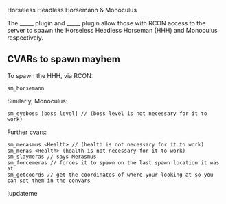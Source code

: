 Horseless Headless Horsemann & Monoculus

The _____ plugin and _____ plugin allow those with RCON access to the server to spawn the Horseless Headless Horseman (HHH) and Monoculus respectively.

## CVARs to spawn mayhem

To spawn the HHH, via RCON:

    sm_horsemann

Similarly, Monoculus:

    sm_eyeboss [boss level] // (boss level is not necessary for it to work)

Further cvars:

    sm_merasmus <Health> // (health is not necessary for it to work)
    sm_meras <Health> (health is not necessary for it to work)
    sm_slaymeras // says Merasmus
    sm_forcemeras // forces it to spawn on the last spawn location it was at
    sm_getcoords // get the coordinates of where your looking at so you can set them in the convars

!updateme